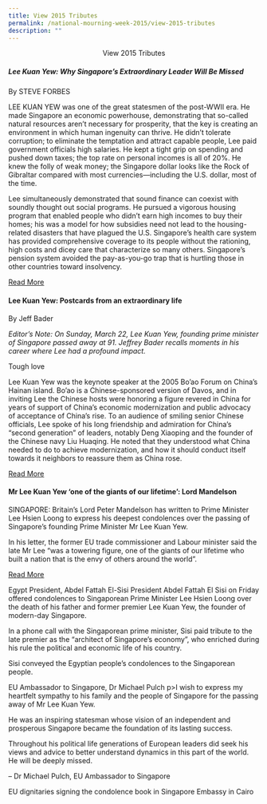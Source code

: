 ```yaml
---
title: View 2015 Tributes
permalink: /national-mourning-week-2015/view-2015-tributes
description: ""
---
```

<p align="center">
     View 2015 Tributes
</p>

##### Lee Kuan Yew: Why Singapore’s Extraordinary Leader Will Be Missed
By STEVE FORBES

LEE KUAN YEW was one of the great statesmen of the post-WWII era. He made Singapore an economic powerhouse, demonstrating that so-called natural resources aren’t necessary for prosperity, that the key is creating an environment in which human ingenuity can thrive. He didn’t tolerate corruption; to eliminate the temptation and attract capable people, Lee paid government officials high salaries. He kept a tight grip on spending and pushed down taxes; the top rate on personal incomes is all of 20%. He knew the folly of weak money; the Singapore dollar looks like the Rock of Gibraltar compared with most currencies—including the U.S. dollar, most of the time.

Lee simultaneously demonstrated that sound finance can coexist with soundly thought out social programs. He pursued a vigorous housing program that enabled people who didn’t earn high incomes to buy their homes; his was a model for how subsidies need not lead to the housing-related disasters that have plagued the U.S. Singapore’s health care system has provided comprehensive coverage to its people without the rationing, high costs and dicey care that characterize so many others. Singapore’s pension system avoided the pay-as-you-go trap that is hurtling those in other countries toward insolvency.

[Read More](https://www.forbes.com/sites/steveforbes/2015/03/23/lee-kuan-yew-why-this-extraordinary-leader-will-be-missed/?sh=7cd2a42d1112)

#### Lee Kuan Yew: Postcards from an extraordinary life
By Jeff Bader

*Editor’s Note: On Sunday, March 22, Lee Kuan Yew, founding prime minister of Singapore passed away at 91. Jeffrey Bader recalls moments in his career where Lee had a profound impact.*

Tough love

Lee Kuan Yew was the keynote speaker at the 2005 Bo’ao Forum on China’s Hainan island. Bo’ao is a Chinese-sponsored version of Davos, and in inviting Lee the Chinese hosts were honoring a figure revered in China for years of support of China’s economic modernization and public advocacy of acceptance of China’s rise. To an audience of smiling senior Chinese officials, Lee spoke of his long friendship and admiration for China’s “second generation” of leaders, notably Deng Xiaoping and the founder of the Chinese navy Liu Huaqing. He noted that they understood what China needed to do to achieve modernization, and how it should conduct itself towards it neighbors to reassure them as China rose.

[Read More](http://www.brookings.edu/blogs/order-from-chaos/posts/2015/03/22-remembering-lee-kuan-yew-bader)

#### Mr Lee Kuan Yew ‘one of the giants of our lifetime’: Lord Mandelson
SINGAPORE: Britain’s Lord Peter Mandelson has written to Prime Minister Lee Hsien Loong to express his deepest condolences over the passing of Singapore’s founding Prime Minister Mr Lee Kuan Yew.

In his letter, the former EU trade commissioner and Labour minister said the late Mr Lee “was a towering figure, one of the giants of our lifetime who built a nation that is the envy of others around the world”.

[Read More](http://www.channelnewsasia.com/news/singapore/mr-lee-kuan-yew-one-of/1738842.html)

Egypt President, Abdel Fattah El-Sisi
President Abdel Fattah El Sisi on Friday offered condolences to Singaporean Prime Minister Lee Hsien Loong over the death of his father and former premier Lee Kuan Yew, the founder of modern-day Singapore.

In a phone call with the Singaporean prime minister, Sisi paid tribute to the late premier as the “architect of Singapore’s economy”, who enriched during his rule the political and economic life of his country.

Sisi conveyed the Egyptian people’s condolences to the Singaporean people.

EU Ambassador to Singapore, Dr Michael Pulch
p>I wish to express my heartfelt sympathy to his family and the people of Singapore for the passing away of Mr Lee Kuan Yew.

He was an inspiring statesman whose vision of an independent and prosperous Singapore became the foundation of its lasting success.

Throughout his political life generations of European leaders did seek his views and advice to better understand dynamics in this part of the world. He will be deeply missed.

– Dr Michael Pulch, EU Ambassador to Singapore

EU dignitaries signing the condolence book in Singapore Embassy in Cairo